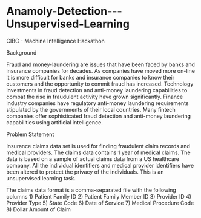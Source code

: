 # Anamoly-Detection---Unsupervised-Learning
CIBC - Machine Intelligence Hackathon

Background

Fraud and money-laundering are issues that have been faced by banks and insurance companies for decades.  As companies have moved more on-line it is more difficult for banks and insurance companies to know their customers and the opportunity to commit fraud has increased.  Technology investments in fraud detection and anti-money laundering capabilities to combat the rise in fraudulent activity have grown significantly. Finance industry companies have regulatory anti-money laundering requirements stipulated by the governments of their local countries.  Many fintech companies offer sophisticated fraud detection and anti-money laundering capabilities using artificial intelligence.

Problem Statement

Insurance claims data set is used for finding fraudulent claim records and medical providers.  The claims data contains 1 year of medical claims.  The data is based on a sample of actual claims data from a US healthcare company. All the individual identifiers and medical provider identifiers have been altered to protect the privacy of the individuals.
This is an unsupervised learning task.

The claims data format is a comma-separated file with the following columns
                  1)     Patient Family ID
                  2)     Patient Family Member ID
                  3)     Provider ID
                  4)     Provider Type
                  5)     State Code
                  6)     Date of Service
                  7)     Medical Procedure Code
                  8)     Dollar Amount of Claim
